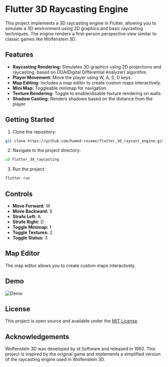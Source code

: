 # Flutter 3D Raycasting Engine

This project implements a 3D raycasting engine in Flutter, allowing you to simulate a 3D environment using 2D graphics and basic raycasting techniques. The engine renders a first-person perspective view similar to classic games like Wolfenstein 3D.

## Features

- **Raycasting Rendering:** Simulates 3D graphics using 2D projections and raycasting, based on DDA(Digital Differential Analyzer) algorithm.
- **Player Movement:** Move the player using W, A, S, D keys.
- **Map Editing:** Includes a map editor to create custom maps interactively.
- **Mini Map:** Toggleable minimap for navigation.
- **Texture Rendering:** Toggle to enable/disable texture rendering on walls.
- **Shadow Casting:** Renders shadows based on the distance from the player.

## Getting Started

1. Clone the repository:

```bash
git clone https://github.com/hamed-rezaee/flutter_3d_raycast_engine.git
```

2. Navigate to the project directory:

```bash
cd flutter_3d_raycasting
```

3. Run the project:

```bash
flutter run
```

## Controls

- **Move Forward:** W
- **Move Backward:** S
- **Strafe Left:** A
- **Strafe Right:** D
- **Toggle Minimap:** 1
- **Toggle Textures:** 2
- **Toggle Status:** 3

## Map Editor

The map editor allows you to create custom maps interactively.


## Demo

![Demo](flutter_3d_raycast_engine.gif)

## License

This project is open source and available under the [MIT License](LICENSE).

## Acknowledgements

Wolfenstein 3D was developed by id Software and released in 1992. This project is inspired by the original game and implements a simplified version of the raycasting engine used in Wolfenstein 3D.
